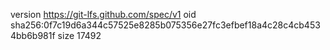 version https://git-lfs.github.com/spec/v1
oid sha256:0f7c19d6a344c57525e8285b075356e27fc3efbef18a4c28c4cb4534bb6b981f
size 17492
